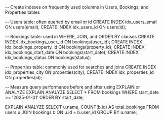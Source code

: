 -- Create indexes on frequently used columns in Users, Bookings, and Properties tables

-- Users table: often queried by email or id
CREATE INDEX idx_users_email ON users(email);
CREATE INDEX idx_users_id ON users(id);

-- Bookings table: used in WHERE, JOIN, and ORDER BY clauses
CREATE INDEX idx_bookings_user_id ON bookings(user_id);
CREATE INDEX idx_bookings_property_id ON bookings(property_id);
CREATE INDEX idx_bookings_start_date ON bookings(start_date);
CREATE INDEX idx_bookings_status ON bookings(status);

-- Properties table: commonly used for searches and joins
CREATE INDEX idx_properties_city ON properties(city);
CREATE INDEX idx_properties_id ON properties(id);

-- Measure query performance before and after using EXPLAIN or ANALYZE
EXPLAIN ANALYZE
SELECT * 
FROM bookings 
WHERE start_date >= '2025-01-01' 
ORDER BY start_date;

EXPLAIN ANALYZE
SELECT u.name, COUNT(b.id) AS total_bookings
FROM users u
JOIN bookings b ON u.id = b.user_id
GROUP BY u.name;
